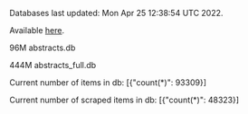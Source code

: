 Databases last updated: Mon Apr 25 12:38:54 UTC 2022. 

Available [here](https://github.com/cbeauhilton/ash-db/releases).


96M	abstracts.db

444M	abstracts_full.db

Current number of items in db:
[{"count(*)": 93309}]

Current number of scraped items in db:
[{"count(*)": 48323}]
